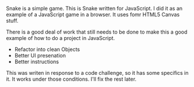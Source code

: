 Snake is a simple game. This is Snake written for JavaScript.
I did it as an example of a JavaScript game in a browser. It uses fomr HTML5 Canvas stuff.

There is a good deal of work that still needs to be done to make this a good example of how to do a project in JavaScript.
- Refactor into clean Objects
- Better UI presenation
- Better instructions

This was writen in response to a code challenge, so it has some specifics in it. It works under those conditions. I'll fix the rest later.

